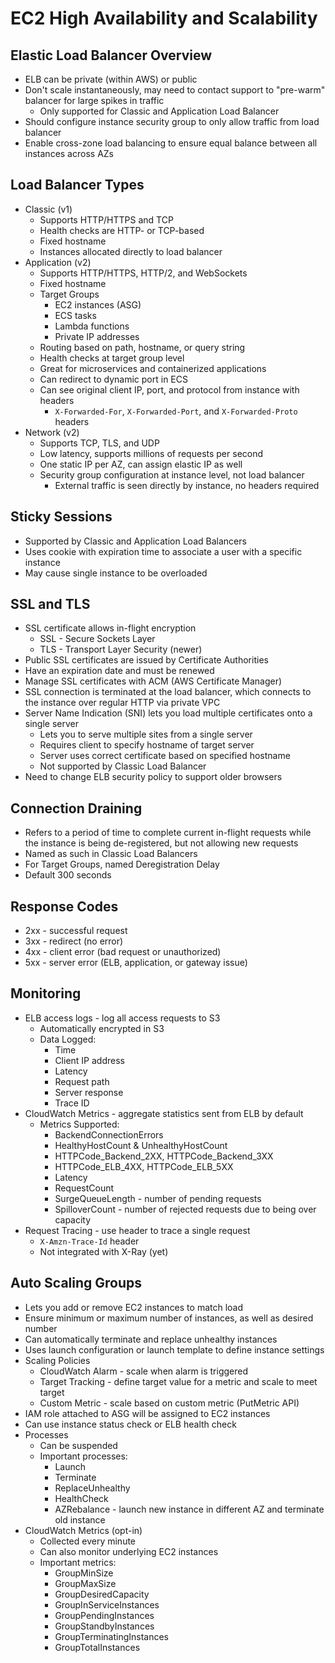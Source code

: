 # EC2 High Availability and Scalability

## Elastic Load Balancer Overview 

* ELB can be private (within AWS) or public 
* Don't scale instantaneously, may need to contact support to "pre-warm" balancer for large spikes in traffic
  * Only supported for Classic and Application Load Balancer
* Should configure instance security group to only allow traffic from load balancer
* Enable cross-zone load balancing to ensure equal balance between all instances across AZs

## Load Balancer Types

* Classic (v1)
  * Supports HTTP/HTTPS and TCP
  * Health checks are HTTP- or TCP-based
  * Fixed hostname
  * Instances allocated directly to load balancer
* Application (v2)
  * Supports HTTP/HTTPS, HTTP/2, and WebSockets
  * Fixed hostname
  * Target Groups
    * EC2 instances (ASG)
    * ECS tasks
    * Lambda functions
    * Private IP addresses
  * Routing based on path, hostname, or query string
  * Health checks at target group level
  * Great for microservices and containerized applications
  * Can redirect to dynamic port in ECS
  * Can see original client IP, port, and protocol from instance with headers
    * `X-Forwarded-For`, `X-Forwarded-Port`, and `X-Forwarded-Proto` headers
* Network (v2)
  * Supports TCP, TLS, and UDP
  * Low latency, supports millions of requests per second
  * One static IP per AZ, can assign elastic IP as well
  * Security group configuration at instance level, not load balancer
    * External traffic is seen directly by instance, no headers required

## Sticky Sessions

* Supported by Classic and Application Load Balancers
* Uses cookie with expiration time to associate a user with a specific instance
* May cause single instance to be overloaded

## SSL and TLS

* SSL certificate allows in-flight encryption
  * SSL - Secure Sockets Layer
  * TLS - Transport Layer Security (newer)
* Public SSL certificates are issued by Certificate Authorities 
* Have an expiration date and must be renewed
* Manage SSL certificates with ACM (AWS Certificate Manager)
* SSL connection is terminated at the load balancer, which connects to the instance over regular HTTP via private VPC
* Server Name Indication (SNI) lets you load multiple certificates onto a single server
  * Lets you to serve multiple sites from a single server
  * Requires client to specify hostname of target server
  * Server uses correct certificate based on specified hostname
  * Not supported by Classic Load Balancer
* Need to change ELB security policy to support older browsers

## Connection Draining

* Refers to a period of time to complete current in-flight requests while the instance is being de-registered, but not allowing new requests
* Named as such in Classic Load Balancers
* For Target Groups, named Deregistration Delay
* Default 300 seconds

## Response Codes

* 2xx - successful request
* 3xx - redirect (no error)
* 4xx - client error (bad request or unauthorized)
* 5xx - server error (ELB, application, or gateway issue)

## Monitoring

* ELB access logs - log all access requests to S3
  * Automatically encrypted in S3
  * Data Logged:
    * Time
    * Client IP address
    * Latency
    * Request path
    * Server response
    * Trace ID
* CloudWatch Metrics - aggregate statistics sent from ELB by default
  * Metrics Supported:
    * BackendConnectionErrors
    * HealthyHostCount & UnhealthyHostCount
    * HTTPCode_Backend_2XX, HTTPCode_Backend_3XX
    * HTTPCode_ELB_4XX, HTTPCode_ELB_5XX
    * Latency
    * RequestCount
    * SurgeQueueLength - number of pending requests
    * SpilloverCount - number of rejected requests due to being over capacity
* Request Tracing - use header to trace a single request
  * `X-Amzn-Trace-Id` header
  * Not integrated with X-Ray (yet)

## Auto Scaling Groups

* Lets you add or remove EC2 instances to match load
* Ensure minimum or maximum number of instances, as well as desired number
* Can automatically terminate and replace unhealthy instances
* Uses launch configuration or launch template to define instance settings
* Scaling Policies
  * CloudWatch Alarm - scale when alarm is triggered
  * Target Tracking - define target value for a metric and scale to meet target
  * Custom Metric - scale based on custom metric (PutMetric API)
* IAM role attached to ASG will be assigned to EC2 instances
* Can use instance status check or ELB health check
* Processes
  * Can be suspended
  * Important processes:
    * Launch
    * Terminate
    * ReplaceUnhealthy
    * HealthCheck
    * AZRebalance - launch new instance in different AZ and terminate old instance
* CloudWatch Metrics (opt-in)
  * Collected every minute
  * Can also monitor underlying EC2 instances
  * Important metrics:
    * GroupMinSize
    * GroupMaxSize
    * GroupDesiredCapacity
    * GroupInServiceInstances
    * GroupPendingInstances
    * GroupStandbyInstances
    * GroupTerminatingInstances
    * GroupTotalInstances
